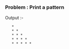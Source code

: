 ### Problem : Print a pattern 

 Output :- 


       *
       * *
       * * *
       * * * *
       * * * * *
